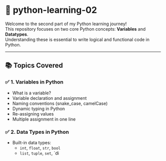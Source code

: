 # 🐍 python-learning-02

Welcome to the second part of my Python learning journey!  
This repository focuses on two core Python concepts: **Variables** and **Datatypes**.  
Understanding these is essential to write logical and functional code in Python.

---

## 📚 Topics Covered

### ✅ 1. Variables in Python
- What is a variable?
- Variable declaration and assignment
- Naming conventions (snake_case, camelCase)
- Dynamic typing in Python
- Re-assigning values
- Multiple assignment in one line

### ✅ 2. Data Types in Python
- Built-in data types:
  - `int`, `float`, `str`, `bool`
  - `list`, `tuple`, `set`, `di
